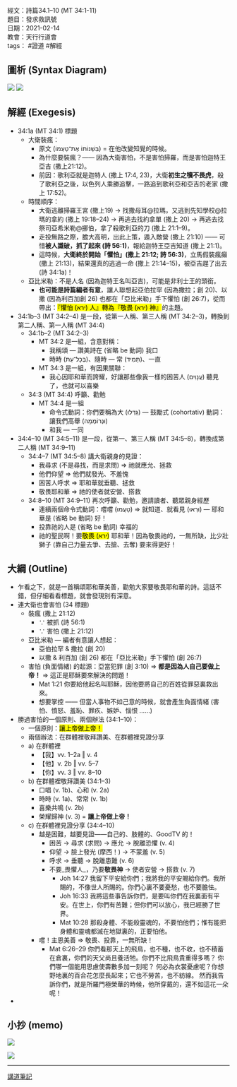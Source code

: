經文：詩篇34.1–10 (MT 34:1-11)  
題目：發求救訊號  
日期：2021-02-14  
教會：天行行道會  
tags： #證道  #解經  

## 圖析 (Syntax Diagram)


![](images/2021-02-14%20%E8%A9%A934.1%E2%80%9310a.png)
![](images/2021-02-14%20%E8%A9%A934.1%E2%80%9310b.png)


## 解經 (Exegesis)
- 34:1a (MT 34:1) 標題
	- 大衛裝瘋：
		- 原文 (בְּשַׁנּוֹתוֹ אֶת־טַעְמוֹ) = 在他改變知覺的時候。
		- 為什麼要裝瘋？—— 因為大衛害怕，不是害怕掃羅，而是害怕迦特王亞吉  (撒上21:12)。
		- 前因：歌利亞就是迦特人 (撒上 17:4, 23)，大衛**初生之犢不畏虎**，殺了歌利亞之後，以色列人乘勝追擊，一路追到歌利亞和亞吉的老家 (撒上 17:52)。
	- 時間順序：
		- 大衛逃離掃羅王宮 (撒上19) → 找撒母耳@拉瑪，又逃到先知學校@拉瑪的拿約  (撒上 19:18–24) → 再逃去找約拿單 (撒上 20) → 再逃去找祭司亞希米勒@挪伯，拿了殺歌利亞的刀 (撒上 21:1–9)。
		- 走投無路之際，膽大高明，出此上策，遁入敵營 (撒上 21:10) —— 可惜**被人識破，抓了起來 (詩 56:1)**，報給迦特王亞吉知道 (撒上 21:1)。
		- 這時候，**大衛終於開始「懼怕」(撒上 21:12; 詩 56:3)**，立馬假裝瘋癲 (撒上 21:13)，結果還真的逃過一命 (撒上 21:14–15)，被亞吉趕了出去 (詩 34:1a)！
	- 亞比米勒：不是人名 (因為迦特王名叫亞吉)，可能是非利士王的頭銜。
		- **也可能是詩篇編者有意**，讓人聯想起亞伯拉罕 (因為撒拉；創 20)、以撒 (因為利百加創 26) 也都在「亞比米勒」手下懼怕 (創 26:7)，從而帶出：<mark>『懼怕 (ִירא) 人』轉為『敬畏 (ִירא) 神』</mark>的主題。
- 34:1b–3 (MT 34:2–4) 是一段，從第一人稱、第三人稱 (MT 34:2–3)，轉換到第二人稱、第一人稱 (MT 34:4)
	- 34:1b–2 (MT 34:2–3)
		- MT 34:2 是一組，含意對稱：
			- 我稱頌 — 讚美詩在 (省略 be 動詞) 我口
			- 時時 (בְּכָל־עֵת)、隨時 — 常 (תָּמִיד)、一直
		- MT 34:3 是一組，有因果關聯：
			- 我心因耶和華而誇耀，好讓那些像我一樣的困苦人 (עֲנָוִים) 聽見了，也就可以喜樂
	- 34:3 (MT 34:4) 呼籲、勸勉
		- MT 34:4 是一組
			- 命令式動詞：你們要稱為大 (גַּדְּלוּ) — 鼓勵式 (cohortativ) 動詞：讓我們高舉 (וּנְרוֹמְמָה)
			- 和我 — 一同
- 34:4–10 (MT 34:5–11) 是一段，從第一、第三人稱 (MT 34:5–8)，轉換成第二人稱 (MT 34:9–11)
	- 34:4–7 (MT 34:5–8) 講大衛親身的見證：
		- 我尋求 (不是尋找，而是求問) ⇒ 祂就應允、拯救
		- 他們仰望 ⇒ 他們就發光、不羞愧
		- 困苦人呼求 ⇒ 耶和華就垂聽、拯救
		- 敬畏耶和華 ⇒ 祂的使者就安營、搭救
	- 34:8–10 (MT 34:9–11) 再次呼籲、勸勉，邀請讀者、聽眾親身經歷
		- 連續兩個命令式動詞：嚐嚐 (טַעֲמוּ) ⇒ 就知道、就看見 (וּרְאוּ) — 耶和華是 (省略 be 動詞) 好！
		- 投靠祂的人是 (省略 be 動詞) 幸福的
		- 祂的聖民啊！要<mark>敬畏 (ִירא)</mark> 耶和華！因為敬畏祂的，一無所缺，比少壯獅子 (靠自己力量去爭、去搶、去奪) 要來得更好！

## 大綱 (Outline)
- 乍看之下，就是一首稱頌耶和華美善，勸勉大家要敬畏耶和華的詩。這話不錯，但仔細看看標題，就會發現別有深意。
- 連大衛也會害怕 (34 標題)
	- 裝瘋 (撒上 21:12)
		- ∵ 被抓 (詩 56:1) 
		- ∵ 害怕 (撒上 21:12)
	- 亞比米勒 — 編者有意讓人想起：
		- 亞伯拉罕 & 撒拉 (創 20)
		- 以撒 & 利百加 (創 26) 都在「亞比米勒」手下懼怕 (創 26:7)
	- 害怕 (負面情緒) 的起源：亞當犯罪 (創 3:10) ⇒ **都是因為人自己要做上帝！** ⇒ 這正是耶穌要來解決的問題！
		- Mat 1:21  你要給他起名叫耶穌，因他要將自己的百姓從罪惡裏救出來。
		- 想要掌控 —— 但當人事物不如己意的時候，就會產生負面情緒 (害怕、憤怒、羞恥、罪疚、嫉妒、惱恨 ……)
- 勝過害怕的一個原則、兩個辦法 (34:1–10)：
	- 一個原則：<mark>讓上帝做上帝！</mark>
	- 兩個辦法：在群體裡敬拜讚美、在群體裡見證分享
	- a) 在群體裡
		- 【我】vv. 1–2a ‖ v. 4
		- 【他】v. 2b ‖ vv. 5–7
		- 【你】vv. 3 ‖ vv. 8–10
	- b) 在群體裡敬拜讚美 (34:1–3)
		- 口唱 (v. 1b)、心和 (v. 2a)
		- 時時 (v. 1a)、常常 (v. 1b)
		- 喜樂共鳴 (v. 2b)
		- 榮耀歸神 (v. 3) = **讓上帝做上帝！**
	- c) 在群體裡見證分享 (34:4–10)
		- 越是困難，越要見證——自己的、肢體的、GoodTV 的！
			- 困苦 → 尋求 (求問) → 應允 → 脫離恐懼 (v. 4)
			- 仰望 → 臉上發光 (摩西！) → 不蒙羞 (v. 5)
			- 呼求 → 垂聽 → 脫離患難 (v. 6)
			- 不要_畏懼人_，乃要**敬畏神** → 使者安營 → 搭救 (v. 7)
				- Joh 14:27 我留下平安給你們；我將我的平安賜給你們。我所賜的，不像世人所賜的。你們心裏不要憂愁，也不要膽怯。
				- Joh 16:33  我將這些事告訴你們，是要叫你們在我裏面有平安。在世上，你們有苦難；但你們可以放心，我已經勝了世界。
				- Mat 10:28 那殺身體、不能殺靈魂的，不要怕他們；惟有能把身體和靈魂都滅在地獄裏的，正要怕他。
		- 嚐！主恩美善 ⇒ 敬畏、投靠，一無所缺！
			- Mat 6:26–29 你們看那天上的飛鳥，也不種，也不收，也不積蓄在倉裏，你們的天父尚且養活牠。你們不比飛鳥貴重得多嗎？ 你們哪一個能用思慮使壽數多加一刻呢？ 何必為衣裳憂慮呢？你想野地裏的百合花怎麼長起來；它也不勞苦，也不紡線。 然而我告訴你們，就是所羅門極榮華的時候，他所穿戴的，還不如這花一朵呢！
- 

## 小抄 (memo)
![](images/2021-02-14%20%E8%A9%A934.1%E2%80%9310%E5%B0%8F%E6%8A%84a.jpg)

![](images/2021-02-14%20%E8%A9%A934.1%E2%80%9310%E5%B0%8F%E6%8A%84b.jpg)

---
[講道筆記](%E8%AC%9B%E9%81%93%E7%AD%86%E8%A8%98.md)
